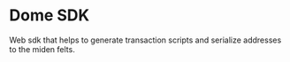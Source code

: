 # Dome SDK

Web sdk that helps to generate transaction scripts and serialize addresses to the miden felts.
